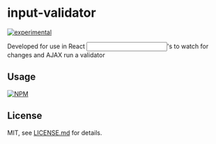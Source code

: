 # input-validator

[![experimental](http://badges.github.io/stability-badges/dist/experimental.svg)](http://github.com/badges/stability-badges)

Developed for use in React <input />'s to watch for changes and AJAX run a validator

## Usage

[![NPM](https://nodei.co/npm/input-validator.png)](https://www.npmjs.com/package/input-validator)

## License

MIT, see [LICENSE.md](http://github.com/txm/input-validator/blob/master/LICENSE.md) for details.
